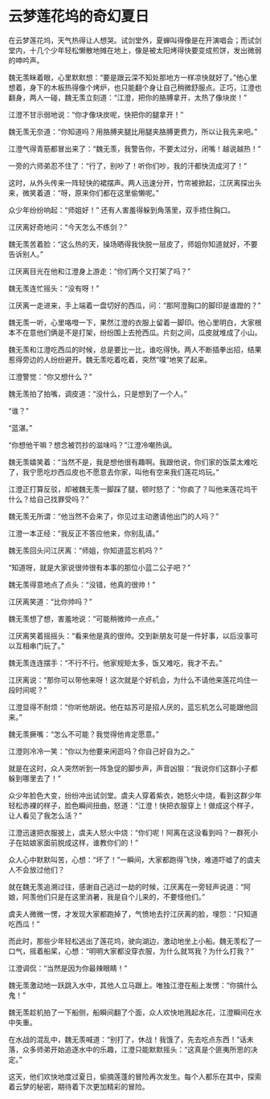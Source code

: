 # 云梦莲花坞的奇幻夏日

在云梦莲花坞，天气热得让人想哭。试剑堂外，夏蝉叫得像是在开演唱会；而试剑堂内，十几个少年轻松懒散地摊在地上，像是被太阳烤得快要变成煎饼，发出微弱的呻吟声。

魏无羡眯着眼，心里默默想：“要是跟云深不知处那地方一样凉快就好了。”他心里想着，身下的木板热得像个烤炉，也只能翻个身让自己稍微舒服点。正巧，江澄也翻身，两人一碰，魏无羡立刻道：“江澄，把你的胳膊拿开，太热了像块炭！”

江澄不甘示弱地说：“你才像块炭呢，快把你的腿拿开！”

魏无羡无奈道：“你知道吗？用胳膊夹腿比用腿夹胳膊更费力，所以让我先来吧。”

江澄气得青筋都冒出来了：“魏无羡，我警告你，不要太过分，闭嘴！越说越热！”

一旁的六师弟忍不住了：“行了，别吵了！听你们吵，我的汗都快流成河了！”

这时，从外头传来一阵轻快的裙摆声。两人迅速分开，竹帘被掀起，江厌离探出头来，微笑着道：“呀，原来你们都在这里偷懒呢。”

众少年纷纷响起：“师姐好！” 还有人害羞得躲到角落里，双手捂住胸口。

江厌离好奇地问：“今天怎么不练剑？”

魏无羡苦着脸：“这么热的天，操场晒得我快脱一层皮了，师姐你知道就好，不要告诉别人。”

江厌离目光在他和江澄身上游走：“你们两个又打架了吗？”

魏无羡连忙摇头：“没有呀！”

江厌离一走进来，手上端着一盘切好的西瓜，问：“那阿澄胸口的脚印是谁蹬的？”

魏无羡一听，心里咯噔一下，果然江澄的衣服上留着一脚印。他心里明白，大家根本不在意他们俩是不是打架，纷纷围上去抢西瓜。片刻之间，瓜皮就堆成了小山。

魏无羡和江澄吃西瓜的时候，总是要比一比，谁吃得快。两人不断插拳出招，结果惹得旁边的人纷纷避开。魏无羡吃着吃着，突然“噗”地笑了起来。

江澄警觉：“你又想什么？”

魏无羡拍了拍嘴，调皮道：“没什么，只是想到了一个人。”

“谁？”

“蓝湛。” 

“你想他干嘛？想念被罚抄的滋味吗？”江澄冷嘲热讽。

魏无羡嬉笑着：“当然不是，我是想他很有趣啊。我跟他说，你们家的饭菜太难吃了，我宁愿吃炒西瓜皮也不愿意去你家，叫他有空来我们莲花坞玩。”

江澄正打算反驳，却被魏无羡一脚踩了腿，顿时怒了：“你疯了？叫他来莲花坞干什么？给自己找罪受吗？”

魏无羡无所谓：“他当然不会来了，你见过主动邀请他出门的人吗？”

江澄一本正经：“我反正不答应他来，你别乱请。”

魏无羡回头问江厌离：“师姐，你知道蓝忘机吗？”

“知道呀，就是大家说很帅很有本事的那位小蓝二公子吧？”

魏无羡得意地点了点头：“没错，他真的很帅！”

江厌离笑道：“比你帅吗？”

魏无羡想了想，害羞地说：“可能稍微帅一点点。”

江厌离笑着摇摇头：“看来他是真的很帅。交到新朋友可是一件好事，以后没事可以互相串门玩了。”

魏无羡连连摆手：“不行不行。他家规矩太多，饭又难吃，我才不去。”

江厌离说：“那你可以带他来呀！这次就是个好机会，为什么不请他来莲花坞住一段时间呢？”

江澄显得不耐烦：“你听他胡说。他在姑苏可是招人厌的，蓝忘机怎么可能跟他回来。”

魏无羡撅嘴：“怎么不可能？我觉得他肯定愿意。”

江澄则冷冷一笑：“你以为他要来闲逛吗？你自己好自为之。”

就是在这时，众人突然听到一阵急促的脚步声，声音凶狠：“我说你们这群小子都躲到哪里去了！”

众少年脸色大变，纷纷冲出试剑堂。虞夫人穿着紫衣，她怒火中烧，看到这群少年轻松赤裸的样子，脸色瞬间扭曲，怒道：“江澄！快把衣服穿上！做成这个样子，让人看见了我怎么活？”

江澄迅速把衣服披上，虞夫人怒火中烧：“你们呢！阿离在这没看到吗？一群死小子在姑娘家面前脱成这样，谁教你们的！”

众人心中默默叫苦，心想：“坏了！”一瞬间，大家都跑得飞快，难道吓嘘了的虞夫人不会放过他们？

就在魏无羡追溯过往，感谢自己逃过一劫的时候，江厌离在一旁轻声说道：“阿娘，阿羡他们只是在这里消暑，我是自个儿来的，不要怪他们。”

虞夫人微微一愣，才发现大家都跑掉了，气愤地去拧江厌离的脸，埋怨：“只知道吃西瓜！”

而此时，那些少年轻松逃出了莲花坞，驶向湖边，激动地坐上小船。魏无羡松了一口气，摇着船桨，心想：“明明大家都没穿衣服，为什么就骂我？为什么打我？”

江澄调侃：“当然是因为你最辣眼睛！”

魏无羡激动地一跃跳入水中，其他人立马跟上。唯独江澄在船上发愣：“你搞什么鬼！” 

魏无羡趁机拍了一下船侧，船瞬间翻了个面，众人欢快地溅起水花，江澄瞬间在水中失重。

在水战的混乱中，魏无羡喊道：“别打了，休战！我饿了，先去吃点东西！”话未落，众多师弟开始追逐水中的乐趣，江澄只能默默摇头：“这真是个匪夷所思的决定。”

这天，他们欢快地度过夏日，偷摘莲蓬的冒险再次发生。每个人都乐在其中，探索着云梦的秘密，期待着下次更加精彩的冒险。